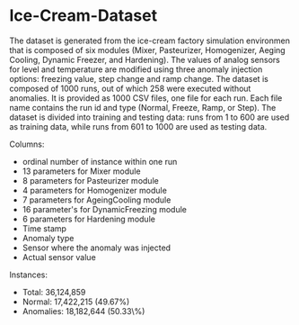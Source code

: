 # Ice-Cream-Dataset

The dataset is generated from the ice-cream factory simulation environmen that is composed of six modules (Mixer, Pasteurizer, Homogenizer, Aeging Cooling, Dynamic Freezer, and Hardening).
The values of analog sensors for level and temperature are modified using three anomaly injection options: freezing value, step change and ramp change. The dataset is composed of 1000 runs, out of which 258 were executed without anomalies. It is provided as 1000 CSV files, one file for each run. Each file name contains the run id and type (Normal, Freeze, Ramp, or Step). The dataset is divided into training and testing data: runs from 1 to 600 are used as training data, while runs from 601 to 1000 are used as testing data.


Columns:
<ul>
  <li>ordinal number of instance within one run</li>
  <li>13 parameters for Mixer module</li>
  <li>8 parameters for Pasteurizer module</li>
  <li>4 parameters for Homogenizer module</li>
  <li>7 parameters for AgeingCooling module</li>
  <li>16 parameter's for DynamicFreezing module</li>
  <li>6 parameters for Hardening module</li>
  <li>Time stamp</li>
  <li>Anomaly type</li>
  <li>Sensor where the anomaly was injected</li>
  <li>Actual sensor value</li>
</ul>

Instances:
<ul>
  <li>Total: 36,124,859 </li>
  <li>Normal: 17,422,215 (49.67%)</li>
  <li>Anomalies: 18,182,644 (50.33\%) </li>
</ul>

